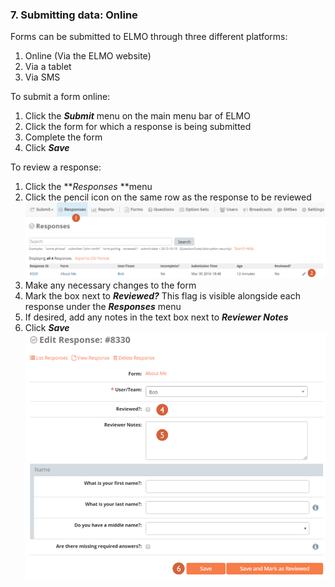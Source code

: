 ### 7. Submitting data: Online

Forms can be submitted to ELMO through three different platforms:

1.  Online (Via the ELMO website)
2.  Via a tablet
3.  Via SMS

To submit a form online:

1.  Click the **_Submit_** menu on the main menu bar of ELMO
2.  Click the form for which a response is being submitted
3.  Complete the form
4.  Click **_Save_**

To review a response:

1.  Click the **_Responses_ **menu
2.  Click the pencil icon on the same row as the response to be reviewed  
    ![reviewing responses 1 edited](reviewing-responses-1-edited.png)
3.  Make any necessary changes to the form
4.  Mark the box next to **_Reviewed?_** This flag is visible alongside each response under the _**Responses**_ menu
5.  If desired, add any notes in the text box next to **_Reviewer Notes_**
6.  Click **_Save_**  
    ![reviewing responses 2 edited](reviewing-responses-2-edited.png)

